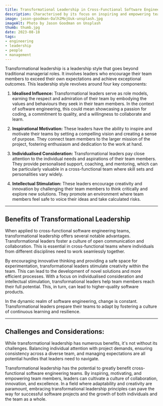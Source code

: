```yaml
---
title: Transformational Leadership in Cross-Functional Software Engineering Teams
description: Characterised by its focus on inspiring and empowering team members, transformational leadership can be a potent force for driving excellence and innovation within cross-functional software engineering teams.
image: jason-goodman-Oalh2MojUuk-unsplash.jpg
imageAlt: Photo by Jason Goodman on Unsplash
thumb: thumb.jpg
date: 2023-08-18
tags:
- engineering
- leadership
- people
- management
---
```


Transformational leadership is a leadership style that goes beyond traditional managerial roles. It involves leaders who encourage their team members to exceed their own expectations and achieve exceptional outcomes. This leadership style revolves around four key components:

1. **Idealised Influence:** Transformational leaders serve as role models, earning the respect and admiration of their team by embodying the values and behaviours they seek in their team members. In the context of software engineering, this could mean showcasing a passion for coding, a commitment to quality, and a willingness to collaborate and learn.

2. **Inspirational Motivation:** These leaders have the ability to inspire and motivate their teams by setting a compelling vision and creating a sense of purpose. They connect team members to the larger mission of the project, fostering enthusiasm and dedication to the work at hand.

3. **Individualised Consideration:** Transformational leaders pay close attention to the individual needs and aspirations of their team members. They provide personalised support, coaching, and mentoring, which can be particularly valuable in a cross-functional team where skill sets and personalities vary widely.

4. **Intellectual Stimulation:** These leaders encourage creativity and innovation by challenging their team members to think critically and explore new solutions. They promote an environment where team members feel safe to voice their ideas and take calculated risks.

---

## Benefits of Transformational Leadership

When applied to cross-functional software engineering teams, transformational leadership offers several notable advantages. Transformational leaders foster a culture of open communication and collaboration. This is essential in cross-functional teams where individuals from different disciplines need to work seamlessly together.

By encouraging innovative thinking and providing a safe space for experimentation, transformational leaders stimulate creativity within the team. This can lead to the development of novel solutions and more efficient processes. With a focus on individualised consideration and intellectual stimulation, transformational leaders help team members reach their full potential. This, in turn, can lead to higher-quality software products.

In the dynamic realm of software engineering, change is constant. Transformational leaders prepare their teams to adapt by fostering a culture of continuous learning and resilience.

---

## Challenges and Considerations:

While transformational leadership has numerous benefits, it's not without its challenges. Balancing individual attention with project demands, ensuring consistency across a diverse team, and managing expectations are all potential hurdles that leaders need to navigate.

Transformational leadership has the potential to greatly benefit cross-functional software engineering teams. By inspiring, motivating, and empowering team members, leaders can cultivate a culture of collaboration, innovation, and excellence. In a field where adaptability and creativity are paramount, embracing transformational leadership principles can pave the way for successful software projects and the growth of both individuals and the team as a whole.